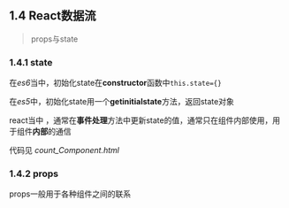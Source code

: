 ## 1.4 React数据流
> props与state

### 1.4.1 state
在*es6*当中，初始化state在**constructor**函数中`this.state={}`

在*es5*中，初始化state用一个**getinitialstate**方法，返回state对象

react当中 ，通常在**事件处理**方法中更新state的值，通常只在组件内部使用，用于组件**内部**的通信

代码见 *count_Component.html*  

### 1.4.2 props

props一般用于各种组件之间的联系